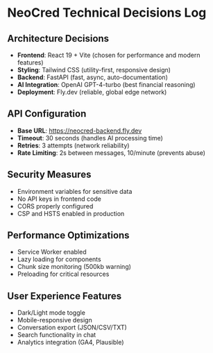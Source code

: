 # NeoCred Technical Decisions Log

## Architecture Decisions
- **Frontend**: React 19 + Vite (chosen for performance and modern features)
- **Styling**: Tailwind CSS (utility-first, responsive design)
- **Backend**: FastAPI (fast, async, auto-documentation)
- **AI Integration**: OpenAI GPT-4-turbo (best financial reasoning)
- **Deployment**: Fly.dev (reliable, global edge network)

## API Configuration
- **Base URL**: https://neocred-backend.fly.dev
- **Timeout**: 30 seconds (handles AI processing time)
- **Retries**: 3 attempts (network reliability)
- **Rate Limiting**: 2s between messages, 10/minute (prevents abuse)

## Security Measures
- Environment variables for sensitive data
- No API keys in frontend code
- CORS properly configured
- CSP and HSTS enabled in production

## Performance Optimizations
- Service Worker enabled
- Lazy loading for components
- Chunk size monitoring (500kb warning)
- Preloading for critical resources

## User Experience Features
- Dark/Light mode toggle
- Mobile-responsive design
- Conversation export (JSON/CSV/TXT)
- Search functionality in chat
- Analytics integration (GA4, Plausible)